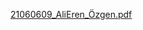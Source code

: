 [21060609_AliEren_Özgen.pdf](https://github.com/user-attachments/files/17632339/21060609_AliEren_Ozgen.pdf)
